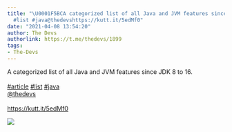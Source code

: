 ```yaml
---
title: "\U0001F5BCA categorized list of all Java and JVM features since JDK 8 to 16.#article
  #list #java@thedevshttps://kutt.it/5edMf0"
date: "2021-04-08 13:54:20"
author: The Devs
authorlink: https://t.me/thedevs/1899
tags:
- The-Devs
---
```

<p>A categorized list of all Java and JVM features since JDK 8 to 16.<br><br><a href="https://t.me/thedevs/1899?q=%23article">#article</a> <a href="https://t.me/thedevs/1899?q=%23list">#list</a> <a href="https://t.me/thedevs/1899?q=%23java">#java</a><br><a href="https://t.me/thedevs" target="_blank">@thedevs</a><br><br><a href="https://kutt.it/5edMf0" target="_blank" rel="noopener">https://kutt.it/5edMf0</a></p><img src="https://cdn4.telesco.pe/file/LwIknuDZLoE-6J_tmFdLUVjgz8fPC6hdRvdqhHILdMeo2USd6AhMY43iPFhKW4Bq4wTm5dXxBP2NFyjs4485xwynUWfbwrrexk7jG6jDV-PNx7G-TobuzzVbnXdxEYI25KTh_yNeDpdYDeyez9YliUHSfTPi1NhZr8wSY-JJGRE9CLy2QkVFA7CPVMaFHFAjp9lo7Js_3tCOik0GnhQrvZf5um1i2NOXK42DHXNThhXPFhn5BF8qE33pEYEclqFWOQyHapby6NR0ybk1WUqjKIQYcPagGKKcehjnjK9MXLuIXrat-nj3EFxatV-s8nI1CRvtkouljVLM_0b0wB7TdQ.jpg" referrerpolicy="no-referrer">